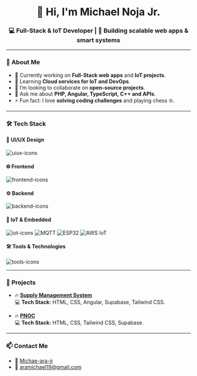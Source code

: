 <!-- Profile Header -->
<h1 align="center">👋 Hi, I'm Michael Noja Jr.</h1>
<h3 align="center">💻 Full-Stack & IoT Developer | 🚀 Building scalable web apps & smart systems</h3>

---

### 🚀 **About Me**
- 🔭 Currently working on **Full-Stack web apps** and **IoT projects**.  
- 🌱 Learning **Cloud services for IoT and DevOps**.
- 👯 I’m looking to collaborate on **open-source projects**.
- 💬 Ask me about **PHP, Angular, TypeScript, C++ and APIs**.
- ⚡ Fun fact: I love **solving coding challenges** and playing chess ♔.

---

### 🛠️ **Tech Stack**

<!-- UI/UX -->
#### 🎨 UI/UX Design
<div align="left">
  <img src="https://skillicons.dev/icons?i=figma,photoshop,illustrator,Canva,wordpress" alt="uiux-icons" />
</div>

<!-- Frontend -->
#### 🌐 Frontend
<div align="left">
  <img src="https://skillicons.dev/icons?i=html,css,js,angular,tailwind,bootstrap" alt="frontend-icons" />
</div>

<!-- Backend -->
#### ⚙️ Backend
<div align="left">
  <img src="https://skillicons.dev/icons?i=nodejs,mysql,postgres" alt="backend-icons" />
</div>

<!-- IoT -->
#### 🔌 IoT & Embedded
<div align="left">
  <img src="https://skillicons.dev/icons?i=raspberrypi,arduino,python,c" alt="iot-icons" />
  <img src="https://img.shields.io/badge/-MQTT-660066?style=flat-square&logo=mqtt&logoColor=white" alt="MQTT" />
  <img src="https://img.shields.io/badge/-ESP32-003366?style=flat-square&logo=espressif&logoColor=white" alt="ESP32" />
  <img src="https://img.shields.io/badge/-AWS IoT-232F3E?style=flat-square&logo=amazonaws&logoColor=white" alt="AWS IoT" />
</div>

<!-- Tools -->
#### 🛠️ Tools & Technologies
<div align="left">
  <img src="https://skillicons.dev/icons?i=git,github,docker,vscode" alt="tools-icons" />
</div>

---

### 🌟 **Projects**
- 🔥 [**Supply Management System**](https://github.com/RFQ-Team-Sean/Supply-Management-System)  
  💻 **Tech Stack:** HTML, CSS, Angular, Supabase, Tailwind CSS.

- 🔥 [**PNOC**](https://github.com/bossmiks/PNOC)  
  💻 **Tech Stack:** HTML, CSS, Tailwind CSS, Supabase.

---

### 📫 **Contact Me**
- 💼 [Michae-ara-jr](https://www.linkedin.com/in/michael-ara-jr-317819291/)  
- 📧 aramichael19@gmail.com 


